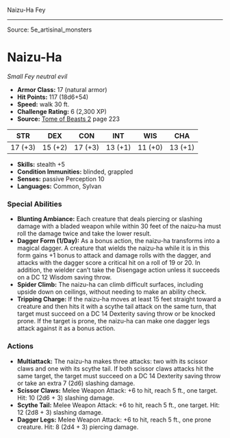<MonsterName/>Naizu-Ha</MonsterName>
<CreatureType/>Fey</CreatureType>



---

Source: 5e_artisinal_monsters

# Naizu-Ha

*Small* *Fey* *neutral evil*

- **Armor Class:** 17 (natural armor)
- **Hit Points:** 117 (18d6+54)
- **Speed:** walk 30 ft.
- **Challenge Rating:** 6 (2,300 XP)
- **Source:** [Tome of Beasts 2](https://koboldpress.com/kpstore/product/tome-of-beasts-2-for-5th-edition) page 223

| STR | DEX | CON | INT | WIS | CHA |
| --- | --- | --- | --- | --- | --- |
| 17 (+3) | 15 (+2) | 17 (+3) | 13 (+1) | 11 (+0) | 13 (+1) |

- **Skills:** stealth +5
- **Condition Immunities:** blinded, grappled
- **Senses:** passive Perception 10
- **Languages:** Common, Sylvan

### Special Abilities

- **Blunting Ambiance:** Each creature that deals piercing or slashing damage with a bladed weapon while within 30 feet of the naizu-ha must roll the damage twice and take the lower result.
- **Dagger Form (1/Day):** As a bonus action, the naizu-ha transforms into a magical dagger. A creature that wields the naizu-ha while it is in this form gains +1 bonus to attack and damage rolls with the dagger, and attacks with the dagger score a critical hit on a roll of 19 or 20. In addition, the wielder can’t take the Disengage action unless it succeeds on a DC 12 Wisdom saving throw.
- **Spider Climb:** The naizu-ha can climb difficult surfaces, including upside down on ceilings, without needing to make an ability check.
- **Tripping Charge:** If the naizu-ha moves at least 15 feet straight toward a creature and then hits it with a scythe tail attack on the same turn, that target must succeed on a DC 14 Dexterity saving throw or be knocked prone. If the target is prone, the naizu-ha can make one dagger legs attack against it as a bonus action.

### Actions

- **Multiattack:** The naizu-ha makes three attacks: two with its scissor claws and one with its scythe tail. If both scissor claws attacks hit the same target, the target must succeed on a DC 14 Dexterity saving throw or take an extra 7 (2d6) slashing damage.
- **Scissor Claws:** Melee Weapon Attack: +6 to hit, reach 5 ft., one target. Hit: 10 (2d6 + 3) slashing damage.
- **Scythe Tail:** Melee Weapon Attack: +6 to hit, reach 5 ft., one target. Hit: 12 (2d8 + 3) slashing damage.
- **Dagger Legs:** Melee Weapon Attack: +6 to hit, reach 5 ft., one prone creature. Hit: 8 (2d4 + 3) piercing damage.





